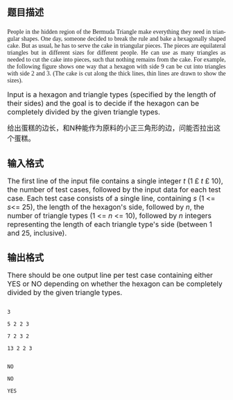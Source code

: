 ## 题目描述

<div style="text-justify: inter-ideograph">
 <span style="font-size: medium"> <h1 align="center" style="margin: 12pt 0cm 18pt; text-align: center"></h1> <p class="MsoNormal" style="text-justify: inter-ideograph; margin: 0cm 0cm 0pt; text-align: justify"><span lang="EN-US"><font face="Times New Roman">People in the hidden region of the Bermuda Triangle make everything they need in triangular shapes. One day, someone decided to break the rule and bake a hexagonally shaped cake. But as usual, he has to serve the cake in triangular pieces. The pieces are equilateral triangles but in different sizes for different people. He can use as many triangles as needed to cut the cake into pieces, such that nothing remains from the cake. For example, the following figure shows one way that a hexagon with side 9 can be cut into triangles with side 2 and 3. (The cake is cut along the thick lines, thin lines are drawn to show the sizes).</font></span></p> </span><span style="font-size: medium"> <p class="MsoNormal" style="text-justify: inter-ideograph; margin: 0cm 0cm 0pt; text-align: justify"></p> <p class="MsoNormal" style="text-justify: inter-ideograph; margin: 0cm 0cm 0pt; text-align: justify"><span style="font-size: medium"><span lang="EN-US"><font face="Times New Roman"><img alt="" src="https://s2.loli.net/2023/08/15/m9nwF6Jfv4DGqAk.png"></font></span></span></p> <p class="MsoNormal" style="text-justify: inter-ideograph; margin: 0cm 0cm 0pt; text-align: justify"></p> <p class="MsoNormal" style="text-justify: inter-ideograph; margin: 0cm 0cm 0pt; text-align: justify"></p> </span>
</div> 
<div style="text-justify: inter-ideograph">
 <span style="font-size: medium">Input is a hexagon and triangle types (specified by the length of their sides) and the goal is to decide if the hexagon can be completely divided by the given triangle types.</span>
</div> 
<p><span style="font-size: medium">给出蛋糕的边长，和N种能作为原料的小正三角形的边，问能否拉出这个蛋糕。</span></p>

## 输入格式

<div style="text-justify: inter-ideograph">
 <span style="font-size: medium">The first line of the input file contains a single integer <i>t </i>(1 £ <i>t</i> £ 10), the number of test cases, followed by the input data for each test case. Each test case consists of a single line, containing <i>s </i>(1 <= <em>s</em><= 25), the length of the hexagon's side, followed by <i>n</i>, the number of triangle types (1 <= <i>n</i> <= 10), followed by <i>n</i> integers representing the length of each triangle type's side (between 1 and 25, inclusive).</span>
</div>

## 输出格式

<div>
 <span style="font-size: medium">There should be one output line per test case containing either YES or NO depending on whether the hexagon can be completely divided by the given triangle types.</span>
</div>

```input1
3
5 2 2 3
7 2 3 2
13 2 2 3
```
```output1
NO
NO
YES
```
